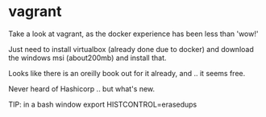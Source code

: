 # vagrant
Take a look at vagrant, as the docker experience has been less than 'wow!' 

Just need to install virtualbox (already done due to docker) and download the windows msi (about200mb) and install that.

Looks like there is an oreilly book out for it already, and .. it seems free.

Never heard of Hashicorp .. but what's new.

TIP: in a bash window export HISTCONTROL=erasedups
